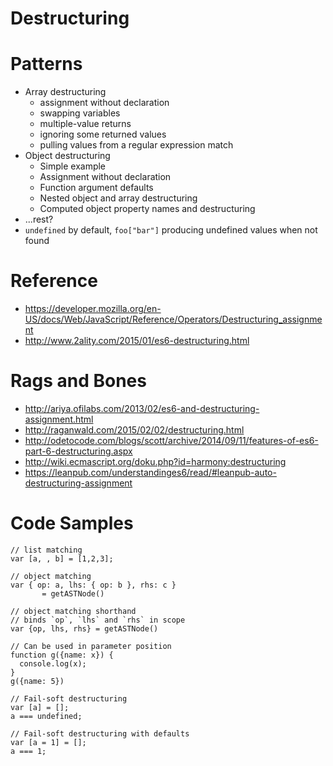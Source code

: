 Destructuring
=============

# Patterns
- Array destructuring
    + assignment without declaration
    + swapping variables
    + multiple-value returns
    + ignoring some returned values
    + pulling values from a regular expression match
- Object destructuring
    + Simple example
    + Assignment without declaration
    + Function argument defaults
    + Nested object and array destructuring
    + Computed object property names and destructuring
- ...rest?
- `undefined` by default, `foo["bar"]` producing undefined values when not found


# Reference
- https://developer.mozilla.org/en-US/docs/Web/JavaScript/Reference/Operators/Destructuring_assignment
- http://www.2ality.com/2015/01/es6-destructuring.html


# Rags and Bones
- http://ariya.ofilabs.com/2013/02/es6-and-destructuring-assignment.html
- http://raganwald.com/2015/02/02/destructuring.html
- http://odetocode.com/blogs/scott/archive/2014/09/11/features-of-es6-part-6-destructuring.aspx
- http://wiki.ecmascript.org/doku.php?id=harmony:destructuring
- https://leanpub.com/understandinges6/read/#leanpub-auto-destructuring-assignment


# Code Samples

    // list matching
    var [a, , b] = [1,2,3];

    // object matching
    var { op: a, lhs: { op: b }, rhs: c }
           = getASTNode()

    // object matching shorthand
    // binds `op`, `lhs` and `rhs` in scope
    var {op, lhs, rhs} = getASTNode()

    // Can be used in parameter position
    function g({name: x}) {
      console.log(x);
    }
    g({name: 5})

    // Fail-soft destructuring
    var [a] = [];
    a === undefined;

    // Fail-soft destructuring with defaults
    var [a = 1] = [];
    a === 1;
